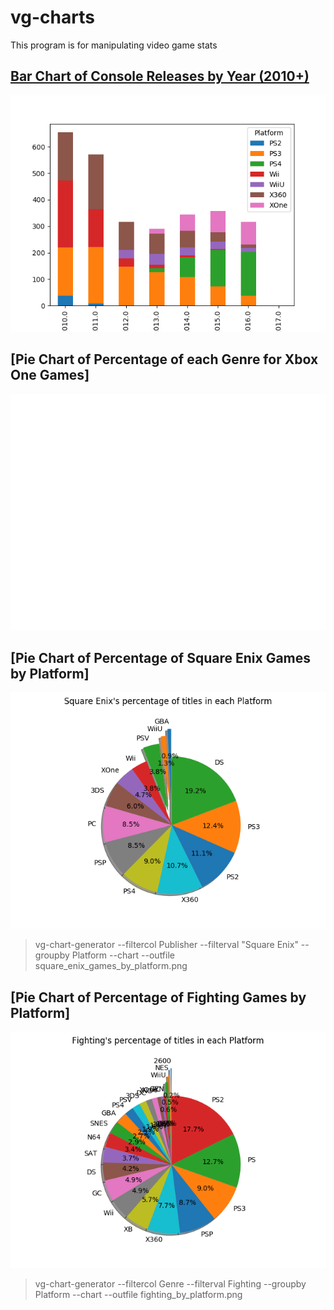 # vg-charts
This program is for manipulating video game stats

## [Bar Chart of Console Releases by Year (2010+)](./recent_console_releases_by_year.py)
<a href='./recent_console_releases_by_year.py'>![](./images/recent_console_releases_by_year.png)</a>


## [Pie Chart of Percentage of each Genre for Xbox One Games]
<a href='./xbox_genre_percentages.py'>![](./images/xbox_genre_percentages.png)</a>


## [Pie Chart of Percentage of Square Enix Games by Platform]
<a href='./vg_chart_generator/vg_chart_generator/__init__.py'>![](./images/square_enix_games_by_platform.png)</a>
> vg-chart-generator --filtercol Publisher --filterval "Square Enix" --groupby Platform --chart --outfile square_enix_games_by_platform.png

## [Pie Chart of Percentage of Fighting Games by Platform]
<a href='./vg_chart_generator/vg_chart_generator/__init__.py'>![](./images/fighting_by_platform.png)</a>
> vg-chart-generator --filtercol Genre --filterval Fighting --groupby Platform --chart --outfile fighting_by_platform.png